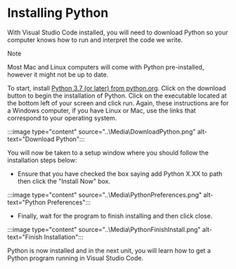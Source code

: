 # Installing Python

With Visual Studio Code installed, you will need to download Python so your computer knows how to run and interpret the code we write.

> [!NOTE]
> Most Mac and Linux computers will come with Python pre-installed, however it might not be up to date.

To start, install [Python 3.7 (or later) from python.org](https://www.python.org/downloads/). Click on the download button to begin the installation of Python. Click on the executable located at the bottom left of your screen and click run. Again, these instructions are for a Windows computer, if you have Linux or Mac, use the links that correspond to your operating system.

:::image type="content" source="..\Media\DownloadPython.png" alt-text="Download Python":::

You will now be taken to a setup window where you should follow the installation steps below:

- Ensure that you have checked the box saying add Python X.XX to path then click the "Install Now" box.

:::image type="content" source="..\Media\PythonPreferences.png" alt-text="Python Preferences":::

- Finally, wait for the program to finish installing and then click close.

:::image type="content" source="..\Media\PythonFinishInstall.png" alt-text="Finish Installation":::

Python is now installed and in the next unit, you will learn how to get a Python program running in Visual Studio Code.
